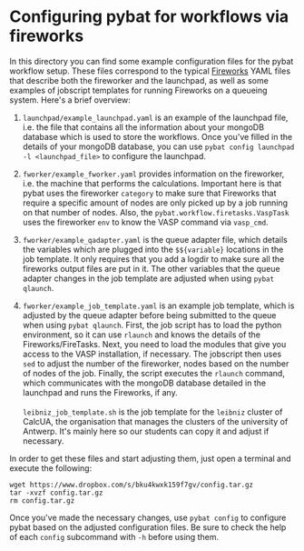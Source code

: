 # Configuring pybat for workflows via fireworks

In this directory you can find some example configuration files for the pybat workflow setup. These files correspond to the typical [Fireworks](https://materialsproject.github.io/fireworks/index.html) YAML files that describe both the fireworker and the launchpad, as well as some examples of jobscript templates for running Fireworks on a queueing system. Here's a brief overview:

1. `launchpad/example_launchpad.yaml` is an example of the launchpad file, i.e. the file that contains all the information about your mongoDB database which is used to store the workflows. Once you've filled in the details of your mongoDB database, you can use `pybat config launchpad -l <launchpad_file>` to configure the launchpad.

2. `fworker/example_fworker.yaml` provides information on the fireworker, i.e. the machine that performs the calculations. Important here is that pybat uses the fireworker `category` to make sure that Fireworks that require a specific amount of nodes are only picked up by a job running on that number of nodes. Also, the `pybat.workflow.firetasks.VaspTask` uses the fireworker `env` to know the VASP command via `vasp_cmd`. 

3. `fworker/example_qadapter.yaml` is the queue adapter file, which details the variables which are plugged into the `$${variable}` locations in the job template. It only requires that you add a logdir to make sure all the fireworks output files are put in it. The other variables that the queue adapter changes in the job template are adjusted when using `pybat qlaunch`.

4. `fworker/example_job_template.yaml` is an example job template, which is adjusted by the queue adapter before being submitted to the queue when using `pybat qlaunch`. First, the job script has to load the python environment, so it can use `rlaunch` and knows the details of the Fireworks/FireTasks. Next, you need to load the modules that give you access to the VASP installation, if necessary. The jobscript then uses `sed` to adjust the number of the fireworker, nodes based on the number of nodes of the job. Finally, the script executes the `rlaunch` command, which communicates with the mongoDB database detailed in the launchpad and runs the Fireworks, if any.<br><br> `leibniz_job_template.sh` is the job template for the `leibniz` cluster of CalcUA, the organisation that manages the clusters of the university of Antwerp. It's mainly here so our students can copy it and adjust if necessary. 

In order to get these files and start adjusting them, just open a terminal and execute the following:

```
wget https://www.dropbox.com/s/bku4kwxk159f7gv/config.tar.gz
tar -xvzf config.tar.gz
rm config.tar.gz
```

Once you've made the necessary changes, use `pybat config` to configure pybat based on the adjusted configuration files. Be sure to check the help of each `config` subcommand with `-h` before using them.


